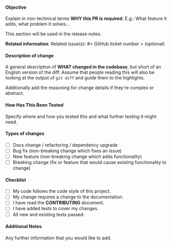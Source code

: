#### Objective

Explain in non-technical terms **WHY this PR is required**.
E.g.: What feature it adds, what problem it solves...

This section will be used in the release notes. 

**Related information**:
Related issue(s): #< GitHub ticket number > (optional)

#### Description of change

A general description of **WHAT changed in the codebase**, but short of an English version of the diff. Assume that people reading this will also be looking at the output of `git diff` and guide them to the highlights.

Additionally add the reasoning for change details if they're complex or abstract.

#### How Has This Been Tested

Specify where and how you tested this and what further testing it might need.

<!--- Please describe in detail how you tested your changes. -->
<!--- Include details of your testing environment, and the tests you ran to -->
<!--- see how your change affects other areas of the code, etc. -->

#### Types of changes

<!--- What types of changes does your code introduce? Put an `x` in all the boxes that apply: -->

- [ ] Docs change / refactoring / dependency upgrade
- [ ] Bug fix (non-breaking change which fixes an issue)
- [ ] New feature (non-breaking change which adds functionality)
- [ ] Breaking change (fix or feature that would cause existing functionality to change)

#### Checklist

<!--- Go over all the following points, and put an `x` in all the boxes that apply. -->
<!--- If you're unsure about any of these, don't hesitate to ask. We're here to help! -->

- [ ] My code follows the code style of this project.
- [ ] My change requires a change to the documentation.
- [ ] I have read the **CONTRIBUTING** document.
- [ ] I have added tests to cover my changes.
- [ ] All new and existing tests passed.

#### Additional Notes

Any further information that you would like to add.